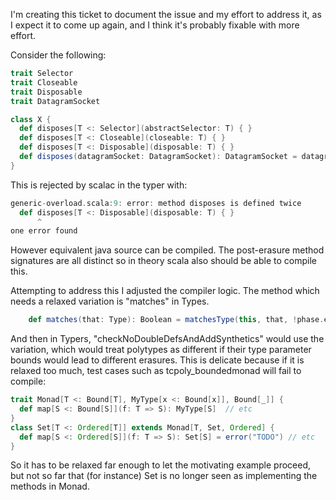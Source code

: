 I'm creating this ticket to document the issue and my effort to address it, as I expect it to come up again, and I think it's probably fixable with more effort.

Consider the following:
```scala
trait Selector
trait Closeable
trait Disposable
trait DatagramSocket

class X {
  def disposes[T <: Selector](abstractSelector: T) { }
  def disposes[T <: Closeable](closeable: T) { }
  def disposes[T <: Disposable](disposable: T) { }
  def disposes(datagramSocket: DatagramSocket): DatagramSocket = datagramSocket
}
```
This is rejected by scalac in the typer with:
```scala
generic-overload.scala:9: error: method disposes is defined twice
  def disposes[T <: Disposable](disposable: T) { }
      ^
one error found
```
However equivalent java source can be compiled.  The post-erasure method signatures are all distinct so in theory scala also should be able to compile this.

Attempting to address this I adjusted the compiler logic.  The method which needs a relaxed variation is "matches" in Types.
```scala
    def matches(that: Type): Boolean = matchesType(this, that, !phase.erasedTypes)
```
And then in Typers, "checkNoDoubleDefsAndAddSynthetics" would use the variation, which would treat polytypes as different if their type parameter bounds would lead to different erasures.  This is delicate because if it is relaxed too much, test cases such as tcpoly_boundedmonad will fail to compile:
```scala
trait Monad[T <: Bound[T], MyType[x <: Bound[x]], Bound[_]] {
  def map[S <: Bound[S]](f: T => S): MyType[S]  // etc
}                                                                               
class Set[T <: Ordered[T]] extends Monad[T, Set, Ordered] {
  def map[S <: Ordered[S]](f: T => S): Set[S] = error("TODO") // etc
}                                                                   
```

So it has to be relaxed far enough to let the motivating example proceed, but not so far that (for instance) Set is no longer seen as implementing the methods in Monad.
